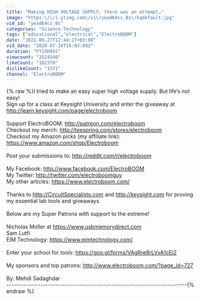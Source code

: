 ```yaml
---
title: "Making HIGH VOLTAGE SUPPLY, there was an attempt…"
image: "https:\/\/i.ytimg.com\/vi\/yeadK4cs_Bs\/hqdefault.jpg"
vid_id: "yeadK4cs_Bs"
categories: "Science-Technology"
tags: ["educational","electrical","ElectroBOOM"]
date: "2021-09-27T12:44:27+03:00"
vid_date: "2020-07-16T16:03:09Z"
duration: "PT15M45S"
viewcount: "2524540"
likeCount: "102378"
dislikeCount: "1371"
channel: "ElectroBOOM"
---
```

{% raw %}I tried to make an easy super high voltage supply. But life’s not easy!<br />Sign up for a class at Keysight University and enter the giveaway at <a rel="nofollow" target="blank" href="http://learn.keysight.com/page/electroboom">http://learn.keysight.com/page/electroboom</a> <br /><br />Support ElectroBOOM: <a rel="nofollow" target="blank" href="http://patreon.com/electroboom">http://patreon.com/electroboom</a><br />Checkout my merch: <a rel="nofollow" target="blank" href="http://teespring.com/stores/electroboom">http://teespring.com/stores/electroboom</a><br />Checkout my Amazon picks (my affiliate link): <a rel="nofollow" target="blank" href="https://www.amazon.com/shop/Electroboom">https://www.amazon.com/shop/Electroboom</a><br /><br />Post your submissions to: <a rel="nofollow" target="blank" href="http://reddit.com/r/electroboom">http://reddit.com/r/electroboom</a> <br /><br />My Facebook: <a rel="nofollow" target="blank" href="http://www.facebook.com/ElectroBOOM">http://www.facebook.com/ElectroBOOM</a><br />My Twitter: <a rel="nofollow" target="blank" href="http://twitter.com/electroboomguy">http://twitter.com/electroboomguy</a><br />My other articles: <a rel="nofollow" target="blank" href="https://www.electroboom.com/">https://www.electroboom.com/</a><br /><br />Thanks to <a rel="nofollow" target="blank" href="http://CircuitSpecialists.com">http://CircuitSpecialists.com</a> and <a rel="nofollow" target="blank" href="http://keysight.com">http://keysight.com</a> for proving my essential lab tools and giveaways.<br /><br />Below are my Super Patrons with support to the extreme!<br /><br />Nicholas Moller at <a rel="nofollow" target="blank" href="https://www.usbmemorydirect.com">https://www.usbmemorydirect.com</a><br />Sam Lutfi<br />EIM Technology: <a rel="nofollow" target="blank" href="https://www.eimtechnology.com/">https://www.eimtechnology.com/</a><br /><br />Enter your school for tools: <a rel="nofollow" target="blank" href="https://goo.gl/forms/VAgRre8rLVvA1cEi2">https://goo.gl/forms/VAgRre8rLVvA1cEi2</a><br /><br />My sponsors and top patrons: <a rel="nofollow" target="blank" href="http://www.electroboom.com/?page_id=727">http://www.electroboom.com/?page_id=727</a><br /><br />By: Mehdi Sadaghdar<br />--------------------------------------------------------------------------{% endraw %}
